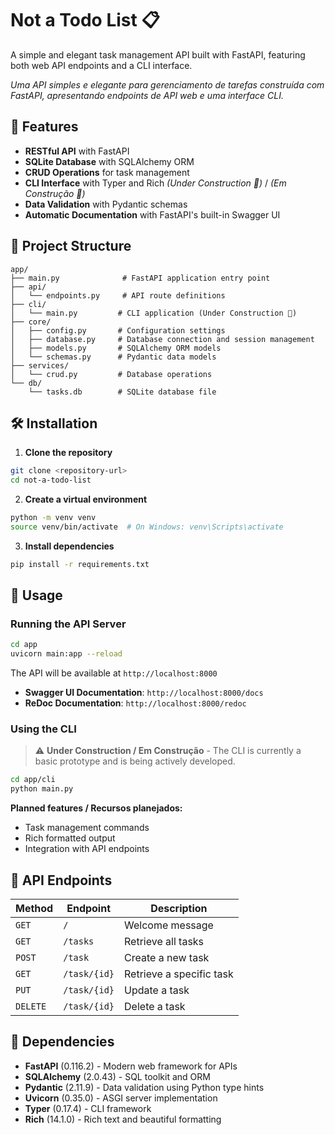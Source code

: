 # Not a Todo List 📋

A simple and elegant task management API built with FastAPI, featuring both web API endpoints and a CLI interface.

*Uma API simples e elegante para gerenciamento de tarefas construída com FastAPI, apresentando endpoints de API web e uma interface CLI.*

## 🚀 Features

- **RESTful API** with FastAPI
- **SQLite Database** with SQLAlchemy ORM
- **CRUD Operations** for task management
- **CLI Interface** with Typer and Rich *(Under Construction 🚧)* / *(Em Construção 🚧)*
- **Data Validation** with Pydantic schemas
- **Automatic Documentation** with FastAPI's built-in Swagger UI

## 📁 Project Structure

```
app/
├── main.py              # FastAPI application entry point
├── api/
│   └── endpoints.py     # API route definitions
├── cli/
│   └── main.py         # CLI application (Under Construction 🚧)
├── core/
│   ├── config.py       # Configuration settings
│   ├── database.py     # Database connection and session management
│   ├── models.py       # SQLAlchemy ORM models
│   └── schemas.py      # Pydantic data models
├── services/
│   └── crud.py         # Database operations
└── db/
    └── tasks.db        # SQLite database file
```

## 🛠️ Installation

1. **Clone the repository**
```bash
git clone <repository-url>
cd not-a-todo-list
```

2. **Create a virtual environment**
```bash
python -m venv venv
source venv/bin/activate  # On Windows: venv\Scripts\activate
```

3. **Install dependencies**
```bash
pip install -r requirements.txt
```

## 🚦 Usage

### Running the API Server

```bash
cd app
uvicorn main:app --reload
```

The API will be available at `http://localhost:8000`

- **Swagger UI Documentation**: `http://localhost:8000/docs`
- **ReDoc Documentation**: `http://localhost:8000/redoc`

### Using the CLI

> ⚠️ **Under Construction / Em Construção** - The CLI is currently a basic prototype and is being actively developed.

```bash
cd app/cli
python main.py
```

**Planned features / Recursos planejados:**
- Task management commands
- Rich formatted output
- Integration with API endpoints

## 🔌 API Endpoints

| Method | Endpoint | Description |
|--------|----------|-------------|
| `GET` | `/` | Welcome message |
| `GET` | `/tasks` | Retrieve all tasks |
| `POST` | `/task` | Create a new task |
| `GET` | `/task/{id}` | Retrieve a specific task |
| `PUT` | `/task/{id}` | Update a task |
| `DELETE` | `/task/{id}` | Delete a task |

## 🔧 Dependencies

- **FastAPI** (0.116.2) - Modern web framework for APIs
- **SQLAlchemy** (2.0.43) - SQL toolkit and ORM
- **Pydantic** (2.11.9) - Data validation using Python type hints
- **Uvicorn** (0.35.0) - ASGI server implementation
- **Typer** (0.17.4) - CLI framework
- **Rich** (14.1.0) - Rich text and beautiful formatting